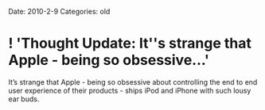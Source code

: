 Date: 2010-2-9
Categories: old

# ! 'Thought Update: It''s strange that Apple - being so obsessive...'

It&#8217;s strange that Apple - being so obsessive about controlling the end to end user experience of their products - ships iPod and iPhone with such lousy ear buds.
